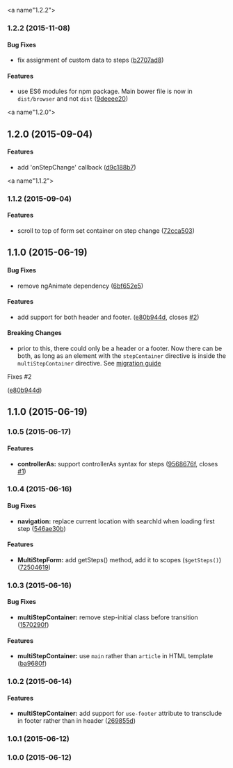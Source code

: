 <a name"1.2.2"></a>
### 1.2.2 (2015-11-08)


#### Bug Fixes

* fix assignment of custom data to steps ([b2707ad8](https://github.com/troch/angular-multi-step-form/commit/b2707ad8))


#### Features

* use ES6 modules for npm package. Main bower file is now in `dist/browser` and not `dist` ([9deeee20](https://github.com/troch/angular-multi-step-form/commit/9deeee20))


<a name"1.2.0"></a>
## 1.2.0 (2015-09-04)


#### Features

* add 'onStepChange' callback ([d9c188b7](https://github.com/troch/angular-multi-step-form/commit/d9c188b7))


<a name"1.1.2"></a>
### 1.1.2 (2015-09-04)


#### Features

* scroll to top of form set container on step change ([72cca503](https://github.com/troch/angular-multi-step-form/commit/72cca503))


<a name="1.1.0"></a>
## 1.1.0 (2015-06-19)


#### Bug Fixes

* remove ngAnimate dependency ([6bf652e5](https://github.com/troch/angular-multi-step-form/commit/6bf652e5))


#### Features

* add support for both header and footer. ([e80b944d](https://github.com/troch/angular-multi-step-form/commit/e80b944d), closes [#2](https://github.com/troch/angular-multi-step-form/issues/2))


#### Breaking Changes

* prior to this, there could only be a header or a footer. Now there can be both, as long as an element with the `stepContainer` directive is inside the `multiStepContainer` directive. See [migration guide](./docs/migrating-to-1.1.x.md)

Fixes #2

 ([e80b944d](https://github.com/troch/angular-multi-step-form/commit/e80b944d))



<a name="1.1.0"></a>
## 1.1.0 (2015-06-19)



<a name="1.0.5"></a>
### 1.0.5 (2015-06-17)


#### Features

* **controllerAs:** support controllerAs syntax for steps ([9568676f](https://github.com/troch/angular-multi-step-form/commit/9568676f), closes [#1](https://github.com/troch/angular-multi-step-form/issues/1))


<a name="1.0.4"></a>
### 1.0.4 (2015-06-16)


#### Bug Fixes

* **navigation:** replace current location with searchId when loading first step ([546ae30b](https://github.com/troch/angular-multi-step-form/commit/546ae30b))


#### Features

* **MultiStepForm:** add getSteps() method, add it to scopes (`$getSteps()`) ([72504619](https://github.com/troch/angular-multi-step-form/commit/72504619))


<a name="1.0.3"></a>
### 1.0.3 (2015-06-16)


#### Bug Fixes

* **multiStepContainer:** remove step-initial class before transition ([1570290f](https://github.com/troch/angular-multi-step-form/commit/1570290f))

#### Features

* **multiStepContainer:** use `main` rather than `article` in HTML template ([ba9680f](https://github.com/troch/angular-multi-step-form/commit/ba9680f))

<a name="1.0.2"></a>
### 1.0.2 (2015-06-14)


#### Features

* **multiStepContainer:** add support for `use-footer` attribute to transclude in footer rather than in header ([269855d](https://github.com/troch/angular-multi-step-form/commit/269855d))


<a name="1.0.1"></a>
### 1.0.1 (2015-06-12)


<a name="1.0.0"></a>
### 1.0.0 (2015-06-12)
